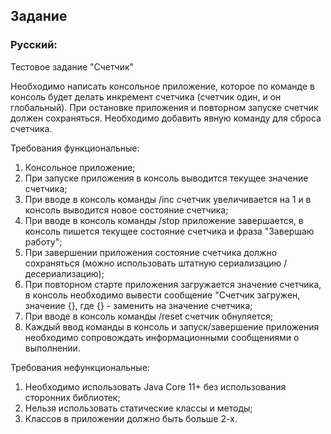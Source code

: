 Задание
-----------------------------------------------------
### Русский:

Тестовое задание "Счетчик"

Необходимо написать консольное приложение, которое по команде в консоль будет делать инкремент счетчика (счетчик один, и он глобальный). При остановке приложения и повторном запуске счетчик должен сохраняться. Необходимо добавить явную команду для сброса счетчика.

Требования функциональные:
1. Консольное приложение;
2. При запуске приложения в консоль выводится текущее значение счетчика;
3. При вводе в консоль команды /іnc счетчик увеличивается на 1 и в консоль выводится новое состояние счетчика;
4. При вводе в консоль команды /stop приложение завершается, в консоль пишется текущее состояние счетчика и фраза "Завершаю работу";
5. При завершении приложения состояние счетчика должно сохраняться (можно использовать штатную сериализацию / десериализацию);
6. При повторном старте приложения загружается значение счетчика, в консоль необходимо вывести сообщение "Счетчик загружен, значение {}, где {} - заменить на значение счетчика;
7. При вводе в консоль команды /reset счетчик обнуляется;
8. Каждый ввод команды в консоль и запуск/завершение приложения необходимо сопровождать информационными сообщениями о выполнении.
   
Требования нефункциональные:
1. Необходимо использовать Java Core 11+ без использования сторонних библиотек;
2. Нельзя использовать статические классы и методы;
3. Классов в приложении должно быть больше 2-х.